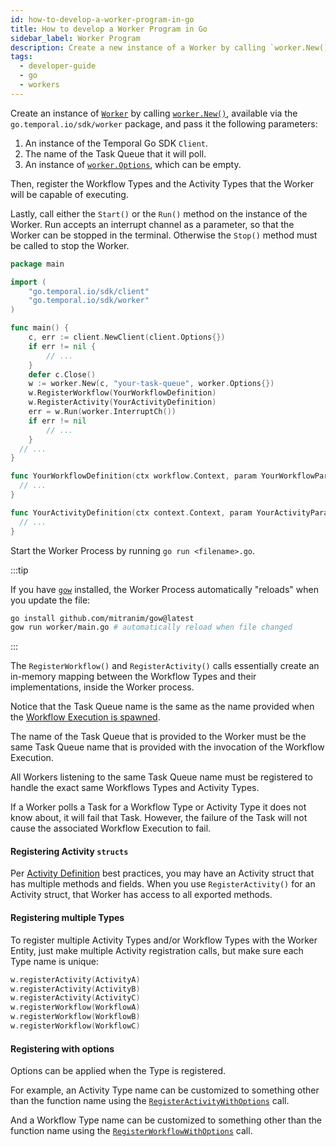 ```yaml
---
id: how-to-develop-a-worker-program-in-go
title: How to develop a Worker Program in Go
sidebar_label: Worker Program
description: Create a new instance of a Worker by calling `worker.New()`, available via the `go.temporal.io/sdk/worker` package.
tags:
  - developer-guide
  - go
  - workers
---
```


Create an instance of [`Worker`](https://pkg.go.dev/go.temporal.io/sdk/worker#Worker) by calling [`worker.New()`](https://pkg.go.dev/go.temporal.io/sdk/worker#New), available via the `go.temporal.io/sdk/worker` package, and pass it the following parameters:

1. An instance of the Temporal Go SDK `Client`.
2. The name of the Task Queue that it will poll.
3. An instance of [`worker.Options`](/go/how-to-set-workeroptions-in-go), which can be empty.

Then, register the Workflow Types and the Activity Types that the Worker will be capable of executing.

Lastly, call either the `Start()` or the `Run()` method on the instance of the Worker.
Run accepts an interrupt channel as a parameter, so that the Worker can be stopped in the terminal.
Otherwise the `Stop()` method must be called to stop the Worker.

```go
package main

import (
	"go.temporal.io/sdk/client"
	"go.temporal.io/sdk/worker"
)

func main() {
	c, err := client.NewClient(client.Options{})
	if err != nil {
		// ...
	}
	defer c.Close()
	w := worker.New(c, "your-task-queue", worker.Options{})
	w.RegisterWorkflow(YourWorkflowDefinition)
	w.RegisterActivity(YourActivityDefinition)
	err = w.Run(worker.InterruptCh())
	if err != nil
		// ...
	}
  // ...
}

func YourWorkflowDefinition(ctx workflow.Context, param YourWorkflowParam) (YourWorkflowResponse, error) {
  // ...
}

func YourActivityDefinition(ctx context.Context, param YourActivityParam) (YourActivityResponse, error) {
  // ...
}
```

Start the Worker Process by running `go run <filename>.go`.

:::tip

If you have [`gow`](https://github.com/mitranim/gow) installed, the Worker Process automatically "reloads" when you update the file:

```bash
go install github.com/mitranim/gow@latest
gow run worker/main.go # automatically reload when file changed
```

:::

The `RegisterWorkflow()` and `RegisterActivity()` calls essentially create an in-memory mapping between the Workflow Types and their implementations, inside the Worker process.

Notice that the Task Queue name is the same as the name provided when the [Workflow Execution is spawned](/go/how-to-spawn-a-workflow-execution-in-go).

The name of the Task Queue that is provided to the Worker must be the same Task Queue name that is provided with the invocation of the Workflow Execution.

All Workers listening to the same Task Queue name must be registered to handle the exact same Workflows Types and Activity Types.

If a Worker polls a Task for a Workflow Type or Activity Type it does not know about, it will fail that Task.
However, the failure of the Task will not cause the associated Workflow Execution to fail.

#### Registering Activity `structs`

Per [Activity Definition](/go/how-to-develop-an-activity-definition-in-go) best practices, you may have an Activity struct that has multiple methods and fields. When you use `RegisterActivity()` for an Activity struct, that Worker has access to all exported methods.

#### Registering multiple Types

To register multiple Activity Types and/or Workflow Types with the Worker Entity, just make multiple Activity registration calls, but make sure each Type name is unique:

```go
w.registerActivity(ActivityA)
w.registerActivity(ActivityB)
w.registerActivity(ActivityC)
w.registerWorkflow(WorkflowA)
w.registerWorkflow(WorkflowB)
w.registerWorkflow(WorkflowC)
```

#### Registering with options

Options can be applied when the Type is registered.

For example, an Activity Type name can be customized to something other than the function name using the [`RegisterActivityWithOptions`](/go/how-to-set-registeractivityoptions-in-go) call.

And a Workflow Type name can be customized to something other than the function name using the [`RegisterWorkflowWithOptions`](/go/how-to-set-registerworkflowoptions-in-go) call.
